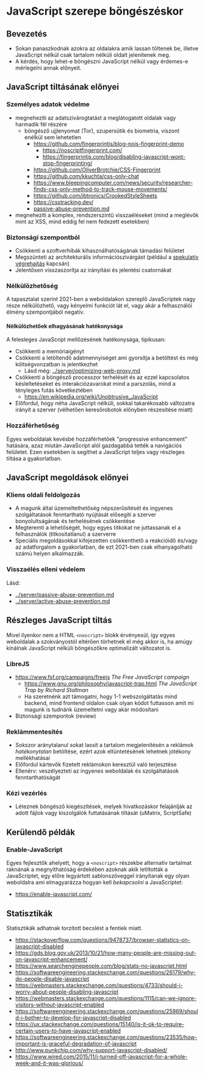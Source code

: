 # JavaScript szerepe böngészéskor

## Bevezetés

* Sokan panaszkodnak azokra az oldalakra amik lassan töltenek be, illetve JavaScript nélkül csak tartalom nélküli oldalt jelenítenek meg.
* A kérdés, hogy lehet-e böngészni JavaScript nélkül vagy érdemes-e mérlegelni annak előnyeit.

## JavaScript tiltásának előnyei

### Személyes adatok védelme

* megnehezíti az adatszivárogtatást a meglátogatott oldalak vagy harmadik fél részére
  * böngésző ujjlenyomat (Tor), szupersütik és biometria, viszont enélkül sem lehetetlen
    * https://github.com/fingerprintjs/blog-nojs-fingerprint-demo
      * https://noscriptfingerprint.com/
      * https://fingerprintjs.com/blog/disabling-javascript-wont-stop-fingerprinting/
    * https://github.com/OliverBrotchie/CSS-Fingerprint
    * https://github.com/kkuchta/css-only-chat
    * https://www.bleepingcomputer.com/news/security/researcher-finds-css-only-method-to-track-mouse-movements/
    * https://github.com/jbtronics/CrookedStyleSheets
    * https://csstracking.dev/
    * [passive-abuse-prevention.md](../server/passive-abuse-prevention.md#h%C3%A1l%C3%B3zati-ujjlenyomat)
* megnehezíti a komplex, rendszerszintű visszaéléseket (mind a meglévők mint az XSS, mind eddig fel nem fedezett esetekben)

### Biztonsági szempontból

* Csökkenti a szoftverhibák kihasználhatóságának támadási felületet
* Megszünteti az architekturális információszivárgást (például a [spekulatív végrehajtás](https://en.wikipedia.org/wiki/Spectre_%28security_vulnerability%29) kapcsán)
* Jelentősen visszaszorítja az irányítási és jelentési csatornákat

### Nélkülözhetőség

A tapasztalat szerint 2021-ben a weboldalakon szereplő JavaScriptek nagy része nélkülözhető, vagy kényelmi funkciót lát el, vagy akár a felhasználói élmény szempontjából negatív.

#### Nélkülözhetőek elhagyásának hatékonysága

A felesleges JavaScript mellőzésének hatékonysága, tipikusan:

* Csökkenti a memóriaigényt
* Csökkenti a letöltendő adatmennyiséget ami gyorsítja a betöltést és még költségvonzatban is jelentkezhet
  * Lásd még: [../server/optimizing-web-proxy.md](../server/optimizing-web-proxy.md)
* Csökkenti a böngésző processzor terhelését és az ezzel kapcsolatos késleltetéseket és interakciózavarokat mind a parszolás, mind a tényleges futás következtében
  * https://en.wikipedia.org/wiki/Unobtrusive_JavaScript
* Előfordul, hogy néha JavaScript nélküli, sokkal takarékosabb változatra irányít a szerver (vélhetően keresőrobotok előnyben részesítése miatt)

### Hozzáférhetőség

Egyes weboldalak kevésbé hozzáférhetőek "progressive enhancement" hatására, azaz miután JavaScript alól gazdagabbá tették a navigációs felületet.
Ezen esetekben is segíthet a JavaScript teljes vagy részleges tiltása a gyakorlatban.

## JavaScript megoldások előnyei

### Kliens oldali feldolgozás

* A magunk által üzemeltethetőség népszerűsítését és ingyenes szolgáltatások fenntartható nyújtását elősegíti a szerver bonyolultságának és terhelésének csökkentése
* Megteremti a lehetőségét, hogy egyes titkokat ne juttassanak el a felhasználók (titkosítatlanul) a szerverre
* Speciális megoldásokkal kifejezetten csökkenthető a reakcióidő és/vagy az adatforgalom a gyakorlatban, de ezt 2021-ben csak elhanyagolható számú helyen alkalmazzák.

### Visszaélés elleni védelem

Lásd:

* [../server/passive-abuse-prevention.md](../server/passive-abuse-prevention.md)
* [../server/active-abuse-prevention.md](../server/active-abuse-prevention.md)

## Részleges JavaScript tiltás

Mivel ilyenkor nem a HTML `<noscript>` blokk érvényesül, így egyes weboldalak a szokványostól eltérően törhetnek el még akkor is, ha amúgy kínálnak JavaScript nélküli böngészőkre optimalizált változatot is.

### LibreJS

* https://www.fsf.org/campaigns/freejs _The Free JavaScript campaign_
  * https://www.gnu.org/philosophy/javascript-trap.html _The JavaScript Trap by Richard Stallman_
  * Ha szeretnénk azt támogatni, hogy 1-1 webszolgáltatás mind backend, mind frontend oldalon csak olyan kódot futtasson amit mi magunk is tudnánk üzemeltetni vagy akár módosítani
* Biztonsági szempontok (review)

### Reklámmentesítés

* Sokszor aránytalanul sokat lassít a tartalom megjelenítésén a reklámok _hatékonytalan_ betöltése, ezért azok eltüntetésének lehetnek jótékony mellékhatásai
* Előfordul kártevők fizetett reklámokon keresztül való terjesztése
* Ellenérv: veszélyezteti az ingyenes weboldalak és szolgáltatások fenntarthatóságát

### Kézi vezérlés

* Léteznek böngésző kiegészítések, melyek hivatkozáskor felajánlják az adott fájlok vagy kiszolgálók futtatásának tiltását (uMatrix, ScriptSafe)

## Kerülendő példák

### Enable-JavaScript

Egyes fejlesztők ahelyett, hogy a `<noscript>` részekbe alternatív tartalmat raknának a megnyithatóság érdekében azoknak akik letiltották a JavaScriptet, egy előre legyártott sablonszöveggel irányítanak egy olyan weboldalra ami elmagyarázza hogyan kell _bekapcsolni_ a JavaScriptet:

* https://enable-javascript.com/

## Statisztikák

Statisztikák adhatnak torzított becslést a fentiek miatt.

* https://stackoverflow.com/questions/9478737/browser-statistics-on-javascript-disabled
* https://gds.blog.gov.uk/2013/10/21/how-many-people-are-missing-out-on-javascript-enhancement/
* https://www.searchenginepeople.com/blog/stats-no-javascript.html
* https://softwareengineering.stackexchange.com/questions/26179/why-do-people-disable-javascript
* https://webmasters.stackexchange.com/questions/4733/should-i-worry-about-people-disabling-javascript
* https://webmasters.stackexchange.com/questions/1115/can-we-ignore-visitors-without-javascript-enabled
* https://softwareengineering.stackexchange.com/questions/25969/should-i-bother-to-develop-for-javascript-disabled
* https://ux.stackexchange.com/questions/15140/is-it-ok-to-require-certain-users-to-have-javascript-enabled
* https://softwareengineering.stackexchange.com/questions/23535/how-important-is-graceful-degradation-of-javascript
* http://www.punkchip.com/why-support-javascript-disabled/
* https://www.wired.com/2015/11/i-turned-off-javascript-for-a-whole-week-and-it-was-glorious/
